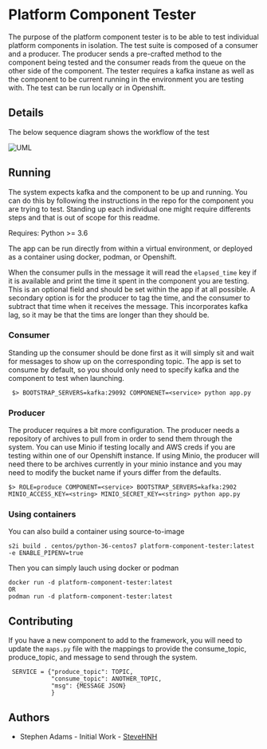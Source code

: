 # Platform Component Tester

The purpose of the platform component tester is to be able to test individual platform components in isolation. The test suite is composed of a consumer and a producer. The producer sends a pre-crafted method to the component being tested and the consumer reads from the queue on the other side of the component. The tester requires a kafka instane as well as the component to be current running in the environment you are testing with. The test can be run locally or in Openshift.

## Details

The below sequence diagram shows the workflow of the test

![UML](http://www.plantuml.com/plantuml/png/RP31JlGm38JlVGhV_jE-m1vMA_rd48Wz8g4ecRH6RHpPRX5lZy9kLbHmS-jlnfavcmVrTPdfQGwUHHVwBqkLWk9qWJbqg46T8zTGdAfAMYDqG77sp_xzvb8vxaY3RXpHmIZ5rkKFi6zqwDw7qyxrI2yeYQmYSkP82yp227AXgzcZE4Xvd9maKtSvqcN27MQZG553TYHocDytxwjvywh1ZBOmSmhEKbwB2R4tOHRz29gG6kOJI7o2ad72i7lfuNGBVVnH8fSHvjQ4kyF3ZJsSUZKzxVK_6KgotsbtT1Utk7qYHGHl-3xPzTUIPkJMqGtj7Ts5R6tEFAwAH58eKEASeIt7mpEDAcljnII1bNzEia7dK4aHPd8DENCSpYXfNURX2m00 "Platform Component Tester")

## Running

The system expects kafka and the component to be up and running. You can do this by following the instructions in the repo for the component you are trying to test. Standing up each individual one might require differents steps and that is out of scope for this readme.

Requires: 
Python >= 3.6 

The app can be run directly from within a virtual environment, or deployed as a container using docker, podman, or Openshift.

When the consumer pulls in the message it will read the `elapsed_time` key if it is available and print the time it spent in the component you are testing. This is an optional field and should be set within the app if at all possible. A secondary option is for the producer to tag the time, and the consumer to subtract that time when it receives the message. This incorporates kafka lag, so it may be that the tims are longer than they should be.

### Consumer

Standing up the consumer should be done first as it will simply sit and wait for messages to show up on the corresponding topic. The app is set to consume by default, so you should only need to specify kafka and the component to test when launching.

     $> BOOTSTRAP_SERVERS=kafka:29092 COMPONENET=<service> python app.py
    
### Producer

The producer requires a bit more configuration. The producer needs a repository of archives to pull from in order to send them through the system. You can use Minio if testing locally and AWS creds if you are testing within one of our Openshift instance. If using Minio, the producer will need there to be archives currently in your minio instance and you may need to modify the bucket name if yours differ from the defaults.

    $> ROLE=produce COMPONENT=<service> BOOTSTRAP_SERVERS=kafka:2902 MINIO_ACCESS_KEY=<string> MINIO_SECRET_KEY=<string> python app.py

### Using containers

You can also build a container using source-to-image

    s2i build . centos/python-36-centos7 platform-component-tester:latest -e ENABLE_PIPENV=true

Then you can simply lauch using docker or podman

    docker run -d platform-component-tester:latest
    OR
    podman run -d platform-component-tester:latest

## Contributing

If you have a new component to add to the framework, you will need to update the `maps.py` file with the mappings to provide the consume_topic, produce_topic, and message to send through the system.

     SERVICE = {"produce_topic": TOPIC,
                "consume_topic": ANOTHER_TOPIC,
                "msg": {MESSAGE JSON}
                }

## Authors

* Stephen Adams - Initial Work - [SteveHNH](https://www.github.com/SteveHNH)
